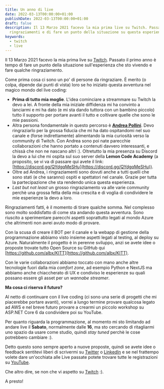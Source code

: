 ```yaml
---
title: Un anno di live
date: 2022-03-13T00:00:00+01:00
publishDate: 2022-03-13T00:00:00+01:00
draft: false
description: Il 13 Marzo 2021 facevo la mia prima live su Twitch. Passato il primo anno è tempo di
  ringraziamenti e di fare un punto della situazione su questa esperienza.
keywords:
  - twitch
  - live
---
```

Il 13 Marzo 2021 facevo la mia prima live su [Twitch](https://www.twitch.tv/albx87).
Passato il primo anno è tempo di fare un punto della situazione sull'esperienza che sto vivendo e fare qualche ringraziamento.

Come prima cosa ci sono un po' di persone da ringraziare. &Egrave; merito (o colpa, dipende dai punti di vista) loro se ho iniziato questa avventura nel magico mondo del live coding:
- **Prima di tutto mia moglie**. L'idea cominciare a streammare su Twitch la devo a lei. A fronte della mia iniziale diffidenza mi ha convinto a lanciarmi e mi ha dato (e mi sta dando tuttora con un bambino piccolo) tutto il supporto per portare avanti il tutto e coltivare quelle che sono le mie passioni.
- Altra persona fondamentale in questo percorso è [**Andrea Pollini**](https://www.twitch.tv/profandreapollini). Devo ringraziarlo per la grossa fiducia che mi ha dato ospitandomi nel suo canale e (forse indirettamente) alimentando la mia curiosità verso la community di Twitch. Con Andrea sono poi nate parecchie collaborazioni che hanno portato a contenuti davvero interessanti, e chissà che non ne nascano altri :). Oltretutto la mia presenza su Discord la devo a lui che mi ospita sul suo server della **Lemon Code Academy** (a proposito, se vi va di passare qui avete il link: [https://discord.gg/QYdgqMeSHu](https://discord.gg/QYdgqMeSHu)).
- Oltre ad Andrea, i ringraziamenti sono dovuti anche a tutti quelli che sono stati (e che saranno) ospiti e spettatori nel canale. Grazie per tutta la partecipazione che sta rendendo unica questa esperienza.
- *Last but not least* un grosso ringraziamento va alle varie community perchè una grossa fetta della mia crescita e di voglia di condividere le mie esperienze la devo a loro.

Ringraziamenti fatti, è il momento di tirare qualche somma.
Nel complesso sono molto soddisfatto di come sta andando questa avventura. Sono riuscito a sperimentare parecchi aspetti soprattutto legati al mondo Azure che altrimenti non avrei avuto modo di provare.

Con la scusa di creare il BOT per il canale e la webapp di gestione della programmazione abbiamo visto insieme aspetti legati al testing, al deploy su Azure. Naturalmente il progetto è in perenne sviluppo, anzi se avete idee o proposte trovate tutto Open Source su GitHub qui [https://github.com/albx/KITT](https://github.com/albx/KITT).

Con le varie collaborazioni abbiamo toccato con mano anche altre tecnologie fuori dalla mia *comfort zone*, ad esempio Python e NextJS ma abbiamo anche chiaccherato di UX e condiviso le esperienze su quali possano essere gli asset per un *wannabe streamer*.

**Ma cosa ci riserva il futuro?**

Al netto di continuare con il live coding (ci sono una serie di progetti che mi piacerebbe portare avanti), vorrei a lungo termine provare qualcosa legato ad AWS e nel breve futuro provare a crearmi un piccolo workshop su ASP.NET Core 6 da condividere poi su YouTube.

Per quanto riguarda la programmazione, al momento mi sto limitando ad andare live il **Sabato**, normalmente dalle **16**, ma sto cercando di ritagliarmi uno spazio da usare come studio, quindi *stay tuned* perchè le cose potrebbero cambiare :).

Detto questo sono sempre aperto a nuove proposte, quindi se avete idee o feedback sentitevi liberi di scrivermi su [Twitter](https://twitter.com/albx87) o [LinkedIn](https://www.linkedin.com/in/morialberto/) e se nel frattempo volete dare un'occhiata alle Live passate potete trovare tutte le registrazioni su [YouTube](https://www.youtube.com/channel/UCKQ-L2d8p5NPiObLoh7YXRw).

Che altro dire, se non che vi aspetto su [Twitch](https://www.twitch.tv/albx87) :).

A presto!